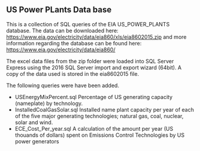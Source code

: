 ## US Power PLants Data base

This is a collection of SQL queries of the EIA US_POWER_PLANTS database.
The data can be downloaded here: https://www.eia.gov/electricity/data/eia860/xls/eia8602015.zip
and more information regarding the database can be found here: https://www.eia.gov/electricity/data/eia860/

The excel data files from the zip folder were loaded into SQL Server Express using the 2016 SQL Server import and export wizard (64bit). A copy of the data used is stored in the eia8602015 file.

The following queries were have been added.

* USEnergyMixPercent.sql Percentage of US generating capacity (nameplate) by technology.
* InstalledCoalGasSolar.sql Installed name plant capacity per year of each of the five major generating technologies; natural gas, coal, nuclear, solar and wind.
* ECE_Cost_Per_year.sql A calculation of the amount per year (US thouands of dollars) spent on Emissions Control Technologies by US power generators 